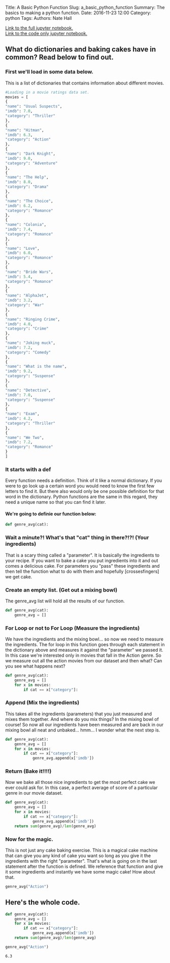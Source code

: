 Title: A Basic Python Function
Slug: a_basic_python_function
Summary: The basics to making a python function.
Date: 2016-11-23 12:00
Category: python
Tags:
Authors: Nate Hall

<a href='http://nbviewer.jupyter.org/github/nathan-hall/nathan-hall.github.io/blob/pelican/content/python/A%20Basic%20Python%20Function.ipynb'>Link to the full jupyter notebook.</a><br/>
<a href='https://nbviewer.jupyter.org/github/nathan-hall/nathan-hall.github.io/blob/pelican/content/python/A%20Basic%20Python%20Function%20Code.ipynb'>Link to the code only jupyter notebook.</a>

## What do dictionaries and baking cakes have in common? Read below to find out.

### First we'll load in some data below.
This is a list of dictionaries that contains information about different movies.


```python
#Loading in a movie ratings data set.
movies = [
{
"name": "Usual Suspects",
"imdb": 7.0,
"category": "Thriller"
},
{
"name": "Hitman",
"imdb": 6.3,
"category": "Action"
},
{
"name": "Dark Knight",
"imdb": 9.0,
"category": "Adventure"
},
{
"name": "The Help",
"imdb": 8.0,
"category": "Drama"
},
{
"name": "The Choice",
"imdb": 6.2,
"category": "Romance"
},
{
"name": "Colonia",
"imdb": 7.4,
"category": "Romance"
},
{
"name": "Love",
"imdb": 6.0,
"category": "Romance"
},
{
"name": "Bride Wars",
"imdb": 5.4,
"category": "Romance"
},
{
"name": "AlphaJet",
"imdb": 3.2,
"category": "War"
},
{
"name": "Ringing Crime",
"imdb": 4.0,
"category": "Crime"
},
{
"name": "Joking muck",
"imdb": 7.2,
"category": "Comedy"
},
{
"name": "What is the name",
"imdb": 9.2,
"category": "Suspense"
},
{
"name": "Detective",
"imdb": 7.0,
"category": "Suspense"
},
{
"name": "Exam",
"imdb": 4.2,
"category": "Thriller"
},
{
"name": "We Two",
"imdb": 7.2,
"category": "Romance"
}
]
```

### It starts with a def
 Every function needs a definition. Think of it like a normal dictionary. If you were to go look up a certain word you would need to know the first few letters to find it. But there also would only be one possible definition for that word in the dictionary. Python functions are the same in this regard, they need a unique name so that you can find it later.
#### We're going to definie our function below:
```python
def genre_avg(cat):
```
### Wait a minute?! What's that "cat" thing in there?!?! (Your ingredients)
That is a scary thing called a "parameter". It is basically the ingredients to your recipe. If you want to bake a cake you put ingredients into it and out comes a delicious cake. For parameters you "pass" these ingredients and then tell the function what to do with them and hopefully [crossesfingers] we get cake.
### Create an empty list. (Get out a mixing bowl)
The genre_avg list will hold all the results of our function.
```python
def genre_avg(cat):
    genre_avg = []
```
### For Loop or not to For Loop (Measure the ingredients)
We have the ingredients and the mixing bowl... so now we need to measure the ingredients. The for loop in this function goes through each statement in the dictionary above and measures it against the "parameter" we passed it. In this case we're interested only in movies that fall in the Action genre. So we measure out all the action movies from our dataset and then what? Can you see what happens next?
```python
def genre_avg(cat):
    genre_avg = []
    for x in movies:
        if cat == x["category"]:
```
### Append (Mix the ingredients)
This takes all the ingredients (parameters) that you just measured and mixes them together. And where do you mix things? In the mixing bowl of course! So now all our ingredients have been measured and are back in our mixing bowl all neat and unbaked... hmm... I wonder what the next step is.
```python
def genre_avg(cat):
    genre_avg = []
    for x in movies:
        if cat == x["category"]:
            genre_avg.append(x['imdb'])
```
### Return (Bake it!!!!)
Now we bake all those nice ingredients to get the most perfect cake we ever could ask for. In this case, a perfect average of score of a particular genre in our movie dataset.
```python
def genre_avg(cat):
    genre_avg = []
    for x in movies:
        if cat == x["category"]:
            genre_avg.append(x['imdb'])
    return sum(genre_avg)/len(genre_avg)
```
### Now for the magic.
This is not just any cake baking exercise. This is a magical cake machine that can give you any kind of cake you want so long as you give it the ingredients with the right "parameter". That's what is going on in the last statement after the function is defined. We reference that function and give it some ingredients and instantly we have some magic cake! How about that.
```python
genre_avg("Action")
```

## Here's the whole code.


```python
def genre_avg(cat):
    genre_avg = []
    for x in movies:
        if cat == x["category"]:
            genre_avg.append(x['imdb'])
    return sum(genre_avg)/len(genre_avg)
```


```python
genre_avg("Action")
```




    6.3
